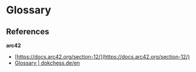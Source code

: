 # Glossary

## References

**arc42**

- [https://docs.arc42.org/section-12/](https://docs.arc42.org/section-12/)
- [Glossary | dokchess.de/en](https://www.dokchess.de/en/12_glossary/)
